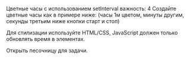 Цветные часы с использованием setInterval
важность: 4
Создайте цветные часы как в примере ниже:
(часы 1м цветом, минуты другим, секунды третьим
ниже кнопки старт и стоп)

Для стилизации используйте HTML/CSS, JavaScript должен только обновлять время в элементах.

Открыть песочницу для задачи.